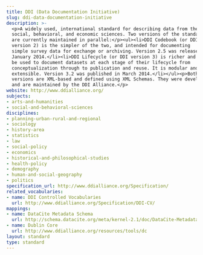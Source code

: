 ```yaml
---
title: DDI (Data Documentation Initiative)
slug: ddi-data-documentation-initiative
description: >-
  <p>A widely used, international standard for describing data from the
  social, behavioral, and economic sciences. Two versions of the standard
  are currently maintained in parallel:</p><ul><li>DDI Codebook (or DDI
  version 2) is the simpler of the two, and intended for documenting
  simple survey data for exchange or archiving. Version 2.5 was released in
  January 2014.</li><li>DDI Lifecycle (or DDI version 3) is richer and may
  be used to document datasets at each stage of their lifecycle from
  conceptualization through to publication and reuse. It is modular and
  extensible. Version 3.2 was published in March 2014.</li></ul><p>Both
  versions are XML-based and defined using XML Schemas. They were developed
  and are maintained by the DDI Alliance.</p>
website: http://www.ddialliance.org/
subjects:
- arts-and-humanities
- social-and-behavioral-sciences
disciplines:
- planning-urban-rural-and-regional
- sociology
- history-area
- statistics
- law
- social-policy
- economics
- historical-and-philosophical-studies
- health-policy
- demography
- human-and-social-geography
- politics
specification_url: http://www.ddialliance.org/Specification/
related_vocabularies:
- name: DDI Controlled Vocabularies
  url: http://www.ddialliance.org/Specification/DDI-CV/
mappings:
- name: DataCite Metadata Schema
  url: http://schema.datacite.org/meta/kernel-2.1/doc/DataCite-MetadataKernel_v2.1.pdf
- name: Dublin Core
  url: http://www.ddialliance.org/resources/tools/dc
layout: standard
type: standard
---
```


